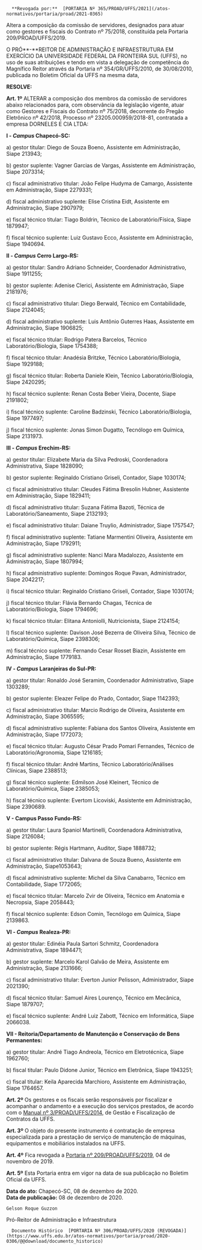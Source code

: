       **Revogada por:**  [PORTARIA Nº 365/PROAD/UFFS/2021](/atos-normativos/portaria/proad/2021-0365) 

   Altera a composição da comissão de servidores, designados para atuar como gestores e fiscais do Contrato nº 75/2018, constituída pela Portaria 209/PROAD/UFFS/2019.  

O PRÓ**-**REITOR DE ADMINISTRAÇÃO E INFRAESTRUTURA EM EXERCÍCIO DA UNIVERSIDADE FEDERAL DA FRONTEIRA SUL (UFFS), no uso de suas atribuições e tendo em vista a delegação de competência do Magnífico Reitor através da Portaria nº 354/GR/UFFS/2010, de 30/08/2010, publicada no Boletim Oficial da UFFS na mesma data, 

 **RESOLVE:**

 **Art. 1º** ALTERAR a composição dos membros da comissão de servidores abaixo relacionados para, com observância da legislação vigente, atuar como Gestores e Fiscais do Contrato nº 75/2018, decorrente do Pregão Eletrônico nº 42/2018, Processo nº 23205.000959/2018-81, contratada a empresa DORNELES E CIA LTDA:

 **I - *Campus* Chapecó-SC:**

 a) gestor titular: Diego de Souza Boeno, Assistente em Administração, Siape 213943;

 b) gestor suplente: Vagner Garcias de Vargas, Assistente em Administração, Siape 2073314;

 c) fiscal administrativo titular: João Felipe Hudyma de Camargo, Assistente em Administração, Siape 2279331;

 d) fiscal administrativo suplente: Elise Cristina Eidt, Assistente em Administração, Siape 2907979;

 e) fiscal técnico titular: Tiago Boldrin, Técnico de Laboratório/Física, Siape 1879947;

 f) fiscal técnico suplente: Luiz Gustavo Ecco, Assistente em Administração, Siape 1940694.

 **II - *Campus* Cerro Largo-RS:**

 a) gestor titular: Sandro Adriano Schneider, Coordenador Administrativo, Siape 1911255;

 b) gestor suplente: Adenise Clerici, Assistente em Administração, Siape 2181976;

 c) fiscal administrativo titular: Diego Berwald, Técnico em Contabilidade, Siape 2124045;

 d) fiscal administrativo suplente: Luis Antônio Guterres Haas, Assistente em Administração, Siape 1906825;

 e) fiscal técnico titular: Rodrigo Patera Barcelos, Técnico Laboratório/Biologia, Siape 1754388;

 f) fiscal técnico titular: Anadésia Britzke, Técnico Laboratório/Biologia, Siape 1929188;

 g) fiscal técnico titular: Roberta Daniele Klein, Técnico Laboratório/Biologia, Siape 2420295;

 h) fiscal técnico suplente: Renan Costa Beber Vieira, Docente, Siape 2191802;

 i) fiscal técnico suplente: Caroline Badzinski, Técnico Laboratório/Biologia, Siape 1977497;

 j) fiscal técnico suplente: Jonas Simon Dugatto, Tecnólogo em Química, Siape 2131973. 

 **III - *Campus* Erechim-RS:**

 a) gestor titular: Elizabete Maria da Silva Pedroski, Coordenadora Administrativa, Siape 1828090;

 b) gestor suplente: Reginaldo Cristiano Griseli, Contador, Siape 1030174;

 c) fiscal administrativo titular: Cleudes Fátima Bresolin Hubner, Assistente em Administração, Siape 1829411;

 d) fiscal administrativo titular: Suzana Fátima Bazoti, Técnica de Laboratório/Saneamento, Siape 2132193;

 e) fiscal administrativo titular: Daiane Truylio, Administrador, Siape 1757547;

 f) fiscal administrativo suplente: Tatiane Marmentini Oliveira, Assistente em Administração, Siape 1792911;

 g) fiscal administrativo suplente: Nanci Mara Madalozzo, Assistente em Administração, Siape 1807994;

 h) fiscal administrativo suplente: Domingos Roque Pavan, Administrador, Siape 2042217;

 i) fiscal técnico titular: Reginaldo Cristiano Griseli, Contador, Siape 1030174;

 j) fiscal técnico titular: Flávia Bernardo Chagas, Técnica de Laboratório/Biologia, Siape 1794696;

 k) fiscal técnico titular: Elitana Antoniolli, Nutricionista, Siape 2124154;

 l) fiscal técnico suplente: Davison José Bezerra de Oliveira Silva, Técnico de Laboratório/Química, Siape 2398306;

 m) fiscal técnico suplente: Fernando Cesar Rosset Biazin, Assistente em Administração, Siape 1779183. 

 **IV - *Campus* Laranjeiras do Sul-PR:**

 a) gestor titular: Ronaldo José Seramim, Coordenador Administrativo, Siape 1303289;

 b) gestor suplente: Eleazer Felipe do Prado, Contador, Siape 1142393;

 c) fiscal administrativo titular: Marcio Rodrigo de Oliveira, Assistente em Administração, Siape 3065595;

 d) fiscal administrativo suplente: Fabiana dos Santos Oliveira, Assistente em Administração, Siape 1772073;

 e) fiscal técnico titular: Augusto César Prado Pomari Fernandes, Técnico de Laboratório/Agronomia, Siape 1216185;

 f) fiscal técnico titular: André Martins, Técnico Laboratório/Análises Clínicas, Siape 2388513;

 g) fiscal técnico suplente: Edmilson José Kleinert, Técnico de Laboratório/Química, Siape 2385053;

 h) fiscal técnico suplente: Evertom Licoviski, Assistente em Administração, Siape 2390689. 

 **V - Campus Passo Fundo-RS:**

 a) gestor titular: Laura Spaniol Martinelli, Coordenadora Administrativa, Siape 2126084;

 b) gestor suplente: Régis Hartmann, Auditor, Siape 1888732;

 c) fiscal administrativo titular: Dalvana de Souza Bueno, Assistente em Administração, Siape1053643;

 d) fiscal administrativo suplente: Michel da Silva Canabarro, Técnico em Contabilidade, Siape 1772065;

 e) fiscal técnico titular: Marcelo Zvir de Oliveira, Técnico em Anatomia e Necropsia, Siape 2058443;

 f) fiscal técnico suplente: Edson Comin, Tecnólogo em Química, Siape 2139863. 

 **VI - *Campus* Realeza-PR:**

 a) gestor titular: Edinéia Paula Sartori Schmitz, Coordenadora Administrativa, Siape 1894471;

 b) gestor suplente: Marcelo Karol Galvão de Meira, Assistente em Administração, Siape 2131666;

 c) fiscal administrativo titular: Everton Junior Pelisson, Administrador, Siape 2021390;

 d) fiscal técnico titular: Samuel Aires Lourenço, Técnico em Mecânica, Siape 1879707;

 e) fiscal técnico suplente: André Luiz Zabott, Técnico em Informática, Siape 2066038. 

 **VII - Reitoria/Departamento de Manutenção e Conservação de Bens Permanentes:**

 a) gestor titular: André Tiago Andreola, Técnico em Eletrotécnica, Siape 1962760;

 b) fiscal titular: Paulo Didone Junior, Técnico em Eletrônica, Siape 1943251;

 c) fiscal titular: Keila Aparecida Marchioro, Assistente em Administração, Siape 1764657. 

 **Art. 2º** Os gestores e os fiscais serão responsáveis por fiscalizar e acompanhar o andamento e a execução dos serviços prestados, de acordo com o [Manual nº 3/PROAD/UFFS/2014](https://www.uffs.edu.br/atos-normativos/manual/proad/2014-0003), de Gestão e Fiscalização de Contratos da UFFS.

 **Art. 3º** O objeto do presente instrumento é contratação de empresa especializada para a prestação de serviço de manutenção de máquinas, equipamentos e mobiliários instalados na UFFS.

 **Art. 4º** Fica revogada a [Portaria nº 209/PROAD/UFFS/2019](https://www.uffs.edu.br/atos-normativos/portaria/proad/2019-0209), 04 de novembro de 2019.

 **Art. 5º** Esta Portaria entra em vigor na data de sua publicação no Boletim Oficial da UFFS.

   **Data do ato:** Chapecó-SC, 08 de dezembro de 2020.   
 **Data de publicação:**  08 de dezembro de 2020. 

    Gelson Roque Guzzon   
 Pró-Reitor de Administração e Infraestrutura 

      Documento Histórico  [PORTARIA Nº 306/PROAD/UFFS/2020 (REVOGADA)](https://www.uffs.edu.br/atos-normativos/portaria/proad/2020-0306/@@download/documento_historico)     
      